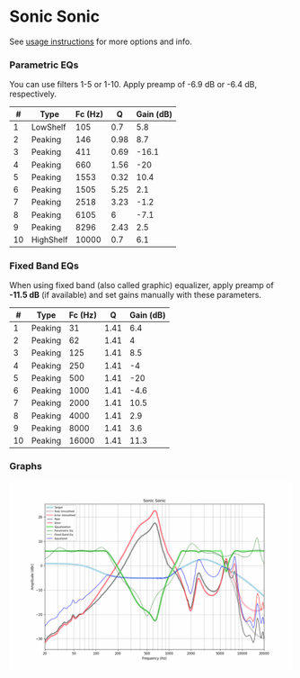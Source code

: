 # Sonic Sonic
See [usage instructions](https://github.com/jaakkopasanen/AutoEq#usage) for more options and info.

### Parametric EQs
You can use filters 1-5 or 1-10. Apply preamp of -6.9 dB or -6.4 dB, respectively.

|   # | Type      |   Fc (Hz) |    Q |   Gain (dB) |
|-----|-----------|-----------|------|-------------|
|   1 | LowShelf  |       105 | 0.7  |         5.8 |
|   2 | Peaking   |       146 | 0.98 |         8.7 |
|   3 | Peaking   |       411 | 0.69 |       -16.1 |
|   4 | Peaking   |       660 | 1.56 |       -20   |
|   5 | Peaking   |      1553 | 0.32 |        10.4 |
|   6 | Peaking   |      1505 | 5.25 |         2.1 |
|   7 | Peaking   |      2518 | 3.23 |        -1.2 |
|   8 | Peaking   |      6105 | 6    |        -7.1 |
|   9 | Peaking   |      8296 | 2.43 |         2.5 |
|  10 | HighShelf |     10000 | 0.7  |         6.1 |

### Fixed Band EQs
When using fixed band (also called graphic) equalizer, apply preamp of **-11.5 dB** (if available) and set gains manually with these parameters.

|   # | Type    |   Fc (Hz) |    Q |   Gain (dB) |
|-----|---------|-----------|------|-------------|
|   1 | Peaking |        31 | 1.41 |         6.4 |
|   2 | Peaking |        62 | 1.41 |         4   |
|   3 | Peaking |       125 | 1.41 |         8.5 |
|   4 | Peaking |       250 | 1.41 |        -4   |
|   5 | Peaking |       500 | 1.41 |       -20   |
|   6 | Peaking |      1000 | 1.41 |        -4.6 |
|   7 | Peaking |      2000 | 1.41 |        10.5 |
|   8 | Peaking |      4000 | 1.41 |         2.9 |
|   9 | Peaking |      8000 | 1.41 |         3.6 |
|  10 | Peaking |     16000 | 1.41 |        11.3 |

### Graphs
![](./Sonic%20Sonic.png)
